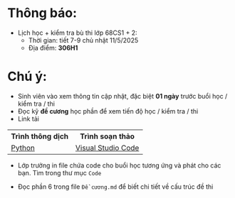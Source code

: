 # Thông báo:
* Lịch học + kiểm tra bù thi lớp 68CS1 + 2:
  + Thời gian: tiết 7-9 chủ nhật 11/5/2025
  + Địa điểm: **306H1**

# Chú ý:
   * Sinh viên vào xem thông tin cập nhật, đặc biệt **01 ngày** trước  buổi học / kiểm tra / thi
   * Đọc kỹ **đề cương** học phần để xem tiến độ học / kiểm tra / thi
   * Link tải
<table align="center">
  <tr>
    <th>Trình thông dịch</th>
    <th>Trình soạn thảo</th>
  </tr>
  <tr>
    <td><a href="https://www.python.org/"> Python </a></td>
    <td><a href="https://code.visualstudio.com/"> Visual Studio Code </a></td>
  </tr>
</table>

  * Lớp trưởng in file chứa code cho buổi học tương ứng và phát cho các bạn. Tìm trong thư mục `Code`

  * Đọc phần 6 trong file `Đề cương.md` để biết chi tiết về cấu trúc đề thi
